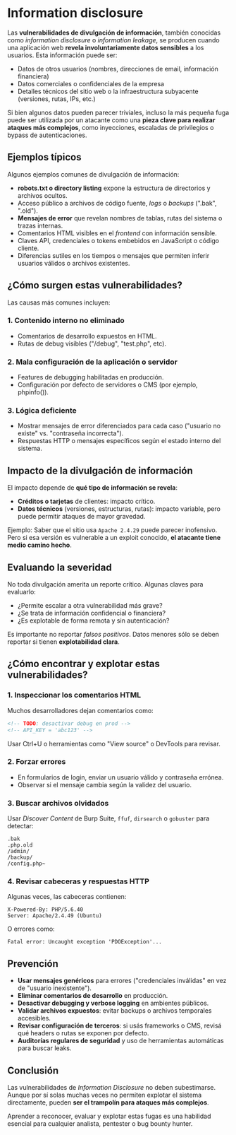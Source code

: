# Information disclosure


Las **vulnerabilidades de divulgación de información**, también conocidas como *information disclosure* o *information leakage*, se producen cuando una aplicación web **revela involuntariamente datos sensibles** a los usuarios. Esta información puede ser:

- Datos de otros usuarios (nombres, direcciones de email, información financiera)
- Datos comerciales o confidenciales de la empresa
- Detalles técnicos del sitio web o la infraestructura subyacente (versiones, rutas, IPs, etc.)

Si bien algunos datos pueden parecer triviales, incluso la más pequeña fuga puede ser utilizada por un atacante como una **pieza clave para realizar ataques más complejos**, como inyecciones, escaladas de privilegios o bypass de autenticaciones.

## Ejemplos típicos

Algunos ejemplos comunes de divulgación de información:

- **robots.txt o directory listing** expone la estructura de directorios y archivos ocultos.
- Acceso público a archivos de código fuente, *logs* o *backups* (".bak", ".old").
- **Mensajes de error** que revelan nombres de tablas, rutas del sistema o trazas internas.
- Comentarios HTML visibles en el *frontend* con información sensible.
- Claves API, credenciales o tokens embebidos en JavaScript o código cliente.
- Diferencias sutiles en los tiempos o mensajes que permiten inferir usuarios válidos o archivos existentes.

## ¿Cómo surgen estas vulnerabilidades?

Las causas más comunes incluyen:

### 1. Contenido interno no eliminado
- Comentarios de desarrollo expuestos en HTML.
- Rutas de debug visibles ("/debug", "test.php", etc).

### 2. Mala configuración de la aplicación o servidor
- Features de debugging habilitadas en producción.
- Configuración por defecto de servidores o CMS (por ejemplo, phpinfo()).

### 3. Lógica deficiente
- Mostrar mensajes de error diferenciados para cada caso ("usuario no existe" vs. "contraseña incorrecta").
- Respuestas HTTP o mensajes específicos según el estado interno del sistema.

## Impacto de la divulgación de información

El impacto depende de **qué tipo de información se revela**:

- **Créditos o tarjetas** de clientes: impacto crítico.
- **Datos técnicos** (versiones, estructuras, rutas): impacto variable, pero puede permitir ataques de mayor gravedad.

Ejemplo: Saber que el sitio usa `Apache 2.4.29` puede parecer inofensivo. Pero si esa versión es vulnerable a un exploit conocido, **el atacante tiene medio camino hecho**.

## Evaluando la severidad

No toda divulgación amerita un reporte crítico. Algunas claves para evaluarlo:

- ¿Permite escalar a otra vulnerabilidad más grave?
- ¿Se trata de información confidencial o financiera?
- ¿Es explotable de forma remota y sin autenticación?

Es importante no reportar *falsos positivos*. Datos menores sólo se deben reportar si tienen **explotabilidad clara**.

## ¿Cómo encontrar y explotar estas vulnerabilidades?

### 1. Inspeccionar los comentarios HTML
Muchos desarrolladores dejan comentarios como:
```html
<!-- TODO: desactivar debug en prod -->
<!-- API_KEY = 'abc123' -->
```
Usar Ctrl+U o herramientas como "View source" o DevTools para revisar.

### 2. Forzar errores
- En formularios de login, enviar un usuario válido y contraseña errónea.
- Observar si el mensaje cambia según la validez del usuario.

### 3. Buscar archivos olvidados
Usar *Discover Content* de Burp Suite, `ffuf`, `dirsearch` o `gobuster` para detectar:
```
.bak
.php.old
/admin/
/backup/
/config.php~
```

### 4. Revisar cabeceras y respuestas HTTP
Algunas veces, las cabeceras contienen:
```
X-Powered-By: PHP/5.6.40
Server: Apache/2.4.49 (Ubuntu)
```
O errores como:
```
Fatal error: Uncaught exception 'PDOException'...
```

## Prevención

- **Usar mensajes genéricos** para errores ("credenciales inválidas" en vez de "usuario inexistente").
- **Eliminar comentarios de desarrollo** en producción.
- **Desactivar debugging y verbose logging** en ambientes públicos.
- **Validar archivos expuestos**: evitar backups o archivos temporales accesibles.
- **Revisar configuración de terceros**: si usás frameworks o CMS, revisá qué headers o rutas se exponen por defecto.
- **Auditorías regulares de seguridad** y uso de herramientas automáticas para buscar leaks.

## Conclusión

Las vulnerabilidades de *Information Disclosure* no deben subestimarse. Aunque por sí solas muchas veces no permiten explotar el sistema directamente, pueden **ser el trampolín para ataques más complejos**.

Aprender a reconocer, evaluar y explotar estas fugas es una habilidad esencial para cualquier analista, pentester o bug bounty hunter.


